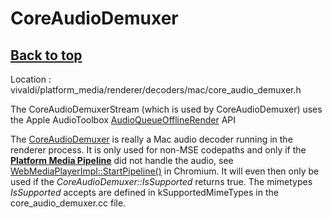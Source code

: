 # CoreAudioDemuxer

## [**Back to top**](../README.md)

Location : vivaldi/platform_media/renderer/decoders/mac/core_audio_demuxer.h

The CoreAudioDemuxerStream (which is used by CoreAudioDemuxer) uses the Apple AudioToolbox [AudioQueueOfflineRender][1] API

The [CoreAudioDemuxer][2] is really a Mac audio decoder running in the renderer process. It is only used for non-MSE codepaths and only if the [**Platform Media Pipeline**][3] did not handle the audio, see [WebMediaPlayerImpl::StartPipeline()][4] in Chromium. It will even then only be used if the *CoreAudioDemuxer::IsSupported* returns true. The mimetypes *IsSupported* accepts are defined in kSupportedMimeTypes in the core_audio_demuxer.cc file.

[1]: https://developer.apple.com/documentation/audiotoolbox/1502237-audioqueueofflinerender?language=objc
[2]: ../renderer/decoders/mac/core_audio_demuxer.h
[3]: gpu_pipeline.md
[4]: ../../chromium/media/blink/webmediaplayer_impl.cc
